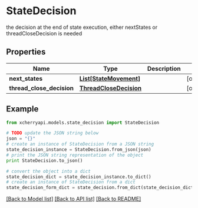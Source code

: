 # StateDecision

the decision at the end of state execution, either nextStates or threadCloseDecision is needed

## Properties

Name | Type | Description | Notes
------------ | ------------- | ------------- | -------------
**next_states** | [**List[StateMovement]**](StateMovement.md) |  | [optional] 
**thread_close_decision** | [**ThreadCloseDecision**](ThreadCloseDecision.md) |  | [optional] 

## Example

```python
from xcherryapi.models.state_decision import StateDecision

# TODO update the JSON string below
json = "{}"
# create an instance of StateDecision from a JSON string
state_decision_instance = StateDecision.from_json(json)
# print the JSON string representation of the object
print StateDecision.to_json()

# convert the object into a dict
state_decision_dict = state_decision_instance.to_dict()
# create an instance of StateDecision from a dict
state_decision_form_dict = state_decision.from_dict(state_decision_dict)
```
[[Back to Model list]](../README.md#documentation-for-models) [[Back to API list]](../README.md#documentation-for-api-endpoints) [[Back to README]](../README.md)


